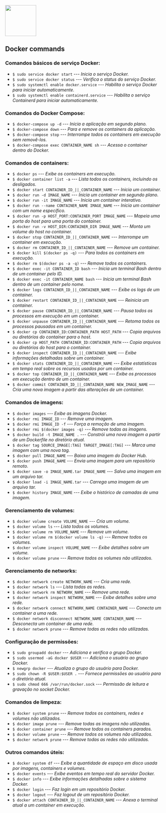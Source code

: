 <img height="100em" src="https://upload.wikimedia.org/wikipedia/commons/thumb/4/4e/Docker_%28container_engine%29_logo.svg/1280px-Docker_%28container_engine%29_logo.svg.png" >

## Docker commands

### Comandos básicos de serviço Docker:

- `$ sudo service docker start` --- _Inicia o serviço Docker._
- `$ sudo service docker status` --- _Verifica o status do serviço Docker._
- `$ sudo systemctl enable docker.service` --- _Habilita o serviço Docker para iniciar automaticamente._
- `$ sudo systemctl enable containerd.service` --- _Habilita o serviço Containerd para iniciar automaticamente._

### Comandos do Docker Compose:

- `$ docker-compose up -d` --- _Inicia a aplicação em segundo plano._
- `$ docker-compose down` --- _Para e remove os containers da aplicação._
- `$ docker-compose stop` --- _Interrompe todos os containers em execução sem removê-los._
- `$ docker-compose exec CONTAINER_NAME sh` --- _Acessa o container dentro do Docker._

### Comandos de containers:

- `$ docker ps` --- _Exibe os containers em execução._
- `$ docker container list -a` --- _Lista todos os containers, incluindo os desligados._
- `$ docker start CONTAINER_ID_||_CONTAINER_NAME` --- _Inicia um container._
- `$ docker run -d IMAGE_NAME` --- _Inicia um container em segundo plano._
- `$ docker run -it IMAGE_NAME` --- _Inicia um container interativo._
- `$ docker run --name CONTAINER_NAME IMAGE_NAME` --- _Inicia um container com um nome específico._
- `$ docker run -p HOST_PORT:CONTAINER_PORT IMAGE_NAME` --- _Mapeia uma porta do host para uma porta do container._
- `$ docker run -v HOST_DIR:CONTAINER_DIR IMAGE_NAME` --- _Monta um volume do host no container._
- `$ docker stop CONTAINER_ID_||_CONTAINER_NAME` --- _Interrompe um container em execução._
- `$ docker rm CONTAINER_ID_||_CONTAINER_NAME` --- _Remove um container._
- `$ docker kill $(docker ps -q)` --- _Para todos os containers em execução._
- `$ docker rm $(docker ps -a -q)` --- _Remove todos os containers._
- `$ docker exec -it CONTAINER_ID bash` --- _Inicia um terminal Bash dentro de um container pelo ID._
- `$ docker exec -it CONTAINER_NAME bash` --- _Inicia um terminal Bash dentro de um container pelo nome._
- `$ docker logs CONTAINER_ID_||_CONTAINER_NAME` --- _Exibe os logs de um container._
- `$ docker restart CONTAINER_ID_||_CONTAINER_NAME` --- _Reinicia um container._
- `$ docker pause CONTAINER_ID_||_CONTAINER_NAME` --- _Pausa todos os processos em execução em um container._
- `$ docker unpause CONTAINER_ID_||_CONTAINER_NAME` --- _Retoma todos os processos pausados em um container._
- `$ docker cp CONTAINER_ID:CONTAINER_PATH HOST_PATH` --- _Copia arquivos ou diretórios do container para o host._
- `$ docker cp HOST_PATH CONTAINER_ID:CONTAINER_PATH` --- _Copia arquivos ou diretórios do host para o container._
- `$ docker inspect CONTAINER_ID_||_CONTAINER_NAME` --- _Exibe informações detalhadas sobre um container._
- `$ docker stats CONTAINER_ID_||_CONTAINER_NAME` --- _Exibe estatísticas em tempo real sobre os recursos usados por um container._
- `$ docker top CONTAINER_ID_||_CONTAINER_NAME` --- _Exibe os processos em execução dentro de um container._
- `$ docker commit CONTAINER_ID_||_CONTAINER_NAME NEW_IMAGE_NAME` --- _Cria uma nova imagem a partir das alterações de um container._

### Comandos de imagens:

- `$ docker images` --- _Exibe as imagens Docker._
- `$ docker rmi IMAGE_ID` --- _Remove uma imagem._
- `$ docker rmi IMAGE_ID -f` --- _Força a remoção de uma imagem._
- `$ docker rmi $(docker images -q)` --- _Remove todas as imagens._
- `$ docker build -t IMAGE_NAME .` --- _Constrói uma nova imagem a partir de um Dockerfile no diretório atual._
- `$ docker tag SOURCE_IMAGE[:TAG] TARGET_IMAGE[:TAG]` --- _Marca uma imagem com uma nova tag._
- `$ docker pull IMAGE_NAME` --- _Baixa uma imagem do Docker Hub._
- `$ docker push IMAGE_NAME` --- _Envia uma imagem para um repositório remoto._
- `$ docker save -o IMAGE_NAME.tar IMAGE_NAME` --- _Salva uma imagem em um arquivo tar._
- `$ docker load -i IMAGE_NAME.tar` --- _Carrega uma imagem de um arquivo tar._
- `$ docker history IMAGE_NAME` --- _Exibe o histórico de camadas de uma imagem._

### Gerenciamento de volumes:

- `$ docker volume create VOLUME_NAME` --- _Cria um volume._
- `$ docker volume ls` --- _Lista todos os volumes._
- `$ docker volume rm VOLUME_NAME` --- _Remove um volume._
- `$ docker volume rm $(docker volume ls -q)` --- _Remove todos os volumes._
- `$ docker volume inspect VOLUME_NAME` --- _Exibe detalhes sobre um volume._
- `$ docker volume prune` --- _Remove todos os volumes não utilizados._

### Gerenciamento de networks:

- `$ docker network create NETWORK_NAME` --- _Cria uma rede._
- `$ docker network ls` --- _Lista todas as redes._
- `$ docker network rm NETWORK_NAME` --- _Remove uma rede._
- `$ docker network inspect NETWORK_NAME` --- _Exibe detalhes sobre uma rede._
- `$ docker network connect NETWORK_NAME CONTAINER_NAME` --- _Conecta um container a uma rede._
- `$ docker network disconnect NETWORK_NAME CONTAINER_NAME` --- _Desconecta um container de uma rede._
- `$ docker network prune` --- _Remove todas as redes não utilizadas._

### Configuração de permissões:

- `$ sudo groupadd docker` --- _Adiciona e verifica o grupo Docker._
- `$ sudo usermod -aG docker $USER` --- _Adiciona o usuário ao grupo Docker._
- `$ newgrp docker` --- _Atualiza o grupo do usuário para Docker._
- `$ sudo chown -R $USER:$USER .` --- _Fornece permissões ao usuário para o diretório atual._
- `$ sudo chmod 666 /var/run/docker.sock` --- _Permissão de leitura e gravação no socket Docker._

### Comandos de limpeza:

- `$ docker system prune` --- _Remove todos os containers, redes e volumes não utilizados._
- `$ docker image prune` --- _Remove todas as imagens não utilizadas._
- `$ docker container prune` --- _Remove todos os containers parados._
- `$ docker volume prune` --- _Remove todos os volumes não utilizados._
- `$ docker network prune` --- _Remove todas as redes não utilizadas._

### Outros comandos úteis:

- `$ docker system df` --- _Exibe a quantidade de espaço em disco usada por imagens, containers e volumes._
- `$ docker events` --- _Exibe eventos em tempo real do servidor Docker._
- `$ docker info` --- _Exibe informações detalhadas sobre o sistema Docker._
- `$ docker login` --- _Faz login em um repositório Docker._
- `$ docker logout` --- _Faz logout de um repositório Docker._
- `$ docker attach CONTAINER_ID_||_CONTAINER_NAME` --- _Anexa o terminal atual a um container em execução._
